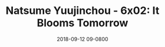 ---
layout: entry.pug
title: "Natsume Yuujinchou - 6x02: It Blooms Tomorrow"
date: 2018-09-12 09-0800
publishDate: 2018-12-31T00:00:00 -0800
broadcastDate: 2017-04-18 09-0800
categories: watchthroughs anime natsume-yuujinchou
draft: true
---